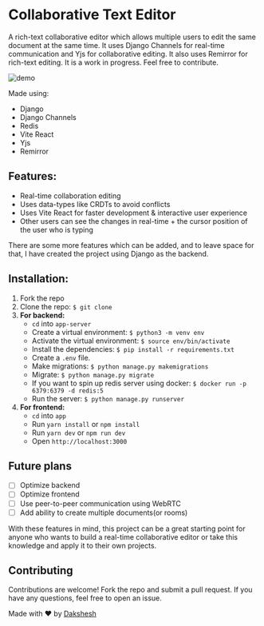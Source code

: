 # Collaborative Text Editor

A rich-text collaborative editor which allows multiple users to edit the same document at the same time. It uses Django Channels for real-time communication and Yjs for collaborative editing. It also uses Remirror for rich-text editing. It is a work in progress. Feel free to contribute.

![demo](https://user-images.githubusercontent.com/65905942/221920988-acecf39b-c377-4cab-af24-a9c7f699a0c6.gif)

Made using:

- Django
- Django Channels
- Redis
- Vite React
- Yjs
- Remirror

## Features:

- Real-time collaboration editing
- Uses data-types like CRDTs to avoid conflicts
- Uses Vite React for faster development & interactive user experience
- Other users can see the changes in real-time + the cursor position of the user who is typing

There are some more features which can be added, and to leave space for that, I have created the project using Django as the backend.

## Installation:

1. Fork the repo
2. Clone the repo: `$ git clone`
3. **For backend:**
   - `cd` into `app-server`
   - Create a virtual environment: `$ python3 -m venv env`
   - Activate the virtual environment: `$ source env/bin/activate`
   - Install the dependencies: `$ pip install -r requirements.txt`
   - Create a `.env` file.
   - Make migrations: `$ python manage.py makemigrations`
   - Migrate: `$ python manage.py migrate`
   - If you want to spin up redis server using docker: `$ docker run -p 6379:6379 -d redis:5`
   - Run the server: `$ python manage.py runserver`
4. **For frontend:**
   - `cd` into `app`
   - Run `yarn install` or `npm install`
   - Run `yarn dev` or `npm run dev`
   - Open `http://localhost:3000`

## Future plans

- [ ] Optimize backend
- [ ] Optimize frontend
- [ ] Use peer-to-peer communication using WebRTC
- [ ] Add ability to create multiple documents(or rooms)

With these features in mind, this project can be a great starting point for anyone who wants to build a real-time collaborative editor or take this knowledge and apply it to their own projects.

## Contributing

Contributions are welcome! Fork the repo and submit a pull request. If you have any questions, feel free to open an issue.

Made with :heart: by [Dakshesh](https://github.com/dakshesh14)
